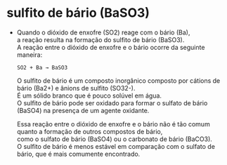 # sulfito de bário (BaSO3)  
- Quando o dióxido de enxofre (SO2) reage com o bário (Ba),  
   a reação resulta na formação do sulfito de bário (BaSO3).  
    A reação entre o dióxido de enxofre e o bário ocorre da seguinte maneira:  
  
      SO2 + Ba → BaSO3  
  
   O sulfito de bário é um composto inorgânico composto por cátions de bário (Ba2+) e ânions de sulfito (SO32-).  
    É um sólido branco que é pouco solúvel em água.  
     O sulfito de bário pode ser oxidado para formar o sulfato de bário (BaSO4) na presença de um agente oxidante.  
  
   Essa reação entre o dióxido de enxofre e o bário não é tão comum quanto a formação de outros compostos de bário,  
    como o sulfato de bário (BaSO4) ou o carbonato de bário (BaCO3).  
     O sulfito de bário é menos estável em comparação com o sulfato de bário, que é mais comumente encontrado.  
